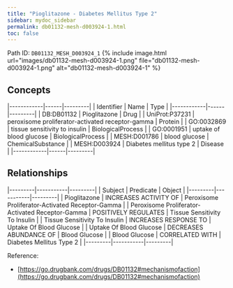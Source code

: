 ```yaml
---
title: "Pioglitazone - Diabetes Mellitus Type 2"
sidebar: mydoc_sidebar
permalink: db01132-mesh-d003924-1.html
toc: false 
---
```



Path ID: `DB01132_MESH_D003924_1`
{% include image.html url="images/db01132-mesh-d003924-1.png" file="db01132-mesh-d003924-1.png" alt="db01132-mesh-d003924-1" %}

## Concepts

|------------|------|---------|
| Identifier | Name | Type    |
|------------|------|---------|
| DB:DB01132 | Pioglitazone | Drug |
| UniProt:P37231 | peroxisome proliferator-activated receptor-gamma | Protein |
| GO:0032869 | tissue sensitivity to insulin | BiologicalProcess |
| GO:0001951 | uptake of blood glucose | BiologicalProcess |
| MESH:D001786 | blood glucose | ChemicalSubstance |
| MESH:D003924 | Diabetes mellitus type 2 | Disease |
|------------|------|---------|

## Relationships

|---------|-----------|---------|
| Subject | Predicate | Object  |
|---------|-----------|---------|
| Pioglitazone | INCREASES ACTIVITY OF | Peroxisome Proliferator-Activated Receptor-Gamma |
| Peroxisome Proliferator-Activated Receptor-Gamma | POSITIVELY REGULATES | Tissue Sensitivity To Insulin |
| Tissue Sensitivity To Insulin | INCREASES RESPONSE TO | Uptake Of Blood Glucose |
| Uptake Of Blood Glucose | DECREASES ABUNDANCE OF | Blood Glucose |
| Blood Glucose | CORRELATED WITH | Diabetes Mellitus Type 2 |
|---------|-----------|---------|

Reference: 
  - [https://go.drugbank.com/drugs/DB01132#mechanismofaction](https://go.drugbank.com/drugs/DB01132#mechanismofaction)
